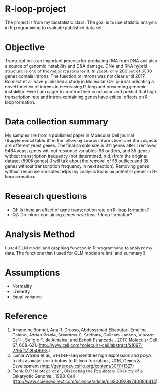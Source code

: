 # R-loop-project
The project is from my biostatistic class. The goal is to use statistic analysis in R programming to evaluate published data set.

# Objective
Transcription is an important process for producing RNA from DNA and also a source of genomic instability and DNA damage. DNA and RNA hybrid structure is one of the major reasons for it. In yeast, only 283 out of 6000 genes contain introns. The function of introns was not clear until 2017. Bonnect et al. have published a study in Molecular Cell journal indicating a novel function of introns in decreasing R-loop and preventing genomic instability. Here I am eager to confirm their conclusion and predict that high transcription rate and intron-containing genes have critical effects on R-loop formation. 

# Data collection summary
My samples are from a published paper in Molecular Cell journal (Supplemental table S1 in the following source information) and the subjects are different yeast genes. The final sample size is 311 genes after I removed 5464 yeast genes without response variables, 98 outliers, and 35 genes without transcription frequency (not determined, n.d.) from the original dataset (5908 genes) (I will talk about the removal of 98 outliers and 35 genes without transcription frequency in next section). Removing genes without response variables helps my analysis focus on potential genes in R-loop formation.

# Research questions
* Q1: Is there an effect of gene transcription rate on R-loop formation?
* Q2: Do intron-containing genes have less R-loop formation?

# Analysis Method
I used GLM model and graphing function in R programming to analyze my data. The functions that I used for GLM model are lm() and summary().

# Assumptions
* Normality 
* Linearity
* Equal variance

# Reference
1. Amandine Bonnet, Ana R. Grosso, Abdessamad Elkaoutari, Emeline Coleno, Adrien Presle, Sreerama C. Sridhara, Guilhem Janbon, Vincent Ge´ li, Se´rgio F. de Almeida, and Benoit Palancade., 2017, Molecular Cell 67, 608-621.(http://www.cell.com/molecular-cell/abstract/S1097-2765(17)30496-3.)
1. Lamia Wahba et al., S1-DRIP-seq identifies high expression and polyA tracts as major contributors to R-loop formation., 2016, Genes & Development (http://genesdev.cshlp.org/content/30/11/1327)
1. Frank C.P Holstege et al., Dissecting the Regulatory Circuitry of a Eukaryotic Genome., 1998, Cell (http://www.sciencedirect.com/science/article/pii/S0092867400816414)
